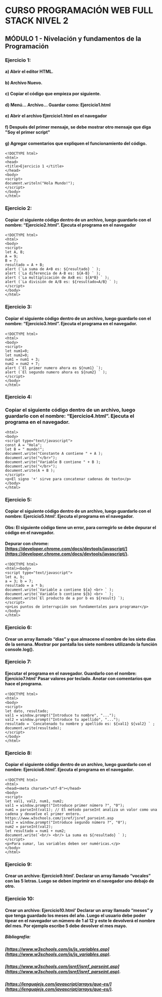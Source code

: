 #  CURSO PROGRAMACIÓN WEB FULL STACK NIVEL 2 



## MÓDULO 1 - Nivelación y fundamentos de la Programación



###  Ejercicio 1: 

#### a) Abrir el editor HTML.
#### b) Archivo Nuevo.
#### c) Copiar el código que empieza por <!DOCTYPE html> siguiente.
#### d) Menú... Archivo... Guardar como: Ejercicio1.html
#### e) Abrir el archivo Ejercicio1.html en el navegador
#### f) Después del primer mensaje, se debe mostrar otro mensaje que diga "Soy el primer script"
#### g) Agregar comentarios que expliquen el funcionamiento del código.


```
<!DOCTYPE html>
<html>
<head>
<title>Ejercicio 1 </title>
</head>
<body>
<script>
document.writeln("Hola Mundo!");
</script>
</body>
</html>
```

### Ejercicio 2:
#### Copiar el siguiente código dentro de un archivo, luego guardarlo con el nombre: “Ejercicio2.html”. Ejecuta el programa en el navegador
```
<!DOCTYPE html>
<html>
<body>
<script>
let A, B;
A = 9;
B = 7;
resultado = A + B;
alert (`La suma de A+B es: ${resultado} ` );
alert (`La diferencia de A-B es: ${A-B} ` );
alert (`La multiplicación de AxB es: ${A*B} ` );
alert (`La división de A/B es: ${resultado=A/B} ` );
</script>
</body>
</html>
```

### Ejercicio 3:
#### Copiar el siguiente código dentro de un archivo, luego guardarlo con el nombre: “Ejercicio3.html”. Ejecuta el programa en el navegador.

```
<!DOCTYPE html>
<html>
<body>
<script>
let num1=0;
let num2=0;
num1 = num1 + 3;
num2 = num2 + 7;
alert (`El primer numero ahora es ${num1} `);
alert (`El segundo numero ahora es ${num2} ` );
</script>
</body>
</html>
```
### Ejercicio 4:
### Copiar el siguiente código dentro de un archivo, luego guardarlo con el nombre: “Ejercicio4.html”. Ejecuta el programa en el navegador.
```
<html>
<body>
<script type="text/javascript">
const A = "Hola";
let B = " mundo!";
document.write("Constante A contiene " + A );
document.write("</br>");
document.write("Variable B contiene " + B );
document.write("</br>");
document.write(A + B );
</script>
<p>El signo '+' sirve para concatenar cadenas de texto</p>
</body>
</html>
```
### Ejercicio 5:
#### Copiar el siguiente código dentro de un archivo, luego guardarlo con el nombre: Ejercicio5.html’. Ejecuta el programa en el navegador.
#### Obs: El siguiente código tiene un error, para corregirlo se debe depurar el código en el navegador.

#### Depurar con chrome: [https://developer.chrome.com/docs/devtools/javascript/](https://developer.chrome.com/docs/devtools/javascript/). 
```
<!DOCTYPE html>
<html><body>
<script type="text/javascript">
let a, b;
a = 3; b = 7;
resultado = a * b;
document.write(`Variable a contiene ${a} <br> ` );
document.write(`Variable b contiene ${b} <br> ` );
document.write(`El producto de a por b es ${result} `);
</script>
<p>Los puntos de interrupción son fundamentales para programar</p>
</body>
</html>
```
### Ejercicio 6:
#### Crear un array llamado “dias” y que almacene el nombre de los siete días de la semana. Mostrar por pantalla los siete nombres utilizando la función console.log().
### Ejercicio 7:
#### Ejecutar el programa en el navegador. Guardarlo con el nombre: Ejercicio7.html’ Pasar valores por teclado. Anotar con comentarios que hace el programa.

```
<!DOCTYPE html>
<html>
<body>
<script>
let dato, resultado;
val1 = window.prompt("Introduce tu nombre", "...");
val2 = window.prompt("Introduce tu apellido", "...");
resultado = `Concatenado tu nombre y apellido es: ${val1} ${val2} ` ;
document.write(resultado);
</script>
</body>
</html>
```
### Ejercicio 8:
#### Copiar el siguiente código dentro de un archivo, luego guardarlo con el nombre: Ejercicio8.html’. Ejecuta el programa en el navegador.
```
<!DOCTYPE html>
<html>
<head><meta charset="utf-8"></head>
<body>
<script>
let val1, val2, num1, num2;
val1 = window.prompt("Introduce primer número ?", "0");
num1 = parseInt(val1); // El método parseInt analiza un valor como una
cadena y devuelve el primer entero.
https://www.w3schools.com/jsref/jsref_parseint.asp
val2 = window.prompt("Introduce segundo número ?", "0");
num2 = parseInt(val2);
let resultado = num1 + num2;
document.write(`<br/> <br/> La suma es ${resultado} ` );
</script>
<p>Para sumar, las variables deben ser numéricas.</p>
</body>
</html>
```
### Ejercicio 9:
#### Crear un archivo: Ejercicio9.html’. Declarar un array llamado “vocales” con las 5 letras. Luego se deben imprimir en el navegador uno debajo de otro.

### Ejercicio 10:
#### Crear un archivo: Ejercicio10.html’ Declarar un array llamado “meses” y que tenga guardado los meses del año. Luego el usuario debe poder tipear en el navegador un número de 1 al 12 y este le devolverá el nombre del mes. Por ejemplo escribe 5 debe devolver el mes mayo.

##### Bibliografía:
##### [https://www.w3schools.com/js/js_variables.asp](https://www.w3schools.com/js/js_variables.asp).

##### [https://www.w3schools.com/jsref/jsref_parseint.asp](https://www.w3schools.com/jsref/jsref_parseint.asp).

##### [https://lenguajejs.com/javascript/arrays/que-es/](https://lenguajejs.com/javascript/arrays/que-es/).
